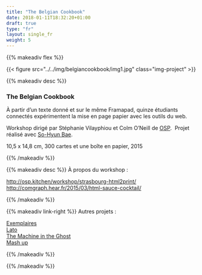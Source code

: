 ```yaml
---
title: "The Belgian Cookbook"
date: 2018-01-11T18:32:20+01:00
draft: true
type: "fr"
layout: single_fr
weight: 5
---
```


{{% makeadiv flex %}}

{{< figure src="../../img/belgiancookbook/img1.jpg" class="img-project" >}}

{{% makeadiv desc %}}
### The Belgian Cookbook

À partir d’un texte donné et sur le même Framapad, quinze étudiants connectés expérimentent la mise en page papier avec les outils du web.  

Workshop dirigé par Stéphanie Vilayphiou et Colm O’Neill de [OSP](http://osp.kitchen/).  Projet réalisé avec [So-Hyun Bae](http://baesohyun.com/).

10,5 x 14,8 cm, 300 cartes et une boîte en papier, 2015

{{% /makeadiv %}}

{{% makeadiv desc %}}
À propos du workshop :

http://osp.kitchen/workshop/strasbourg-html2print/  
http://comgraph.hear.fr/2015/03/html-sauce-cocktail/

{{% /makeadiv %}}

{{% makeadiv link-right %}}
Autres projets :

[Exemplaires](http://www.carolinesorin.com/projects_fr/exemplaires)  
[Lato](http://www.carolinesorin.com/projects_fr/lato)  
[The Machine in the Ghost](http://www.carolinesorin.com/projects_fr/machine)  
[Mash up](http://www.carolinesorin.com/projects_fr/archi)  

{{% /makeadiv %}}

{{% /makeadiv %}}